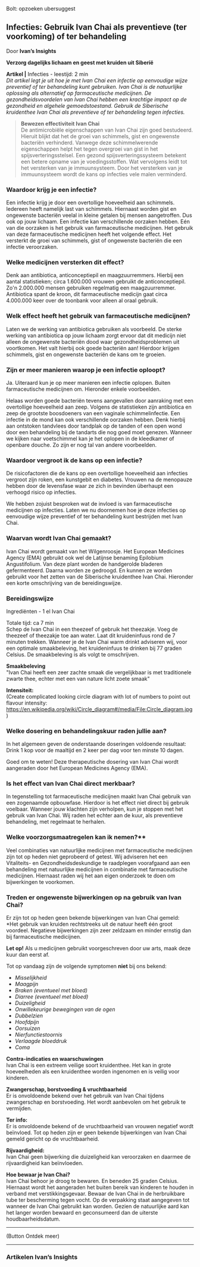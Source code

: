 Bolt: opzoeken ubersuggest

## Infecties: Gebruik Ivan Chai als preventieve (ter voorkoming) of ter behandeling

Door **Ivan’s Insights** 

**Verzorg dagelijks lichaam en geest met kruiden uit Siberië**

**Artikel |** Infecties - leestijd: 2 min <br>
_Dit artikel legt je uit hoe je met Ivan Chai een infectie op eenvoudige wijze preventief of ter behandeling kunt gebruiken. Ivan Chai is de natuurlijke oplossing als alternatief op farmaceutische medicijnen. De gezondheidsvoordelen van Ivan Chai hebben een krachtige impact op de gezondheid en algehele gemoedstoestand. Gebruik de Siberische kruidenthee Ivan Chai als preventieve of ter behandeling tegen infecties._
 
> **Bewezen effectiviteit Ivan Chai** <br> De antimicrobiële eigenschappen van Ivan Chai zijn goed bestudeerd. Hieruit blijkt dat het de groei van schimmels, gist en ongewenste bacteriën verhinderd. Vanwege deze schimmelwerende eigenschappen helpt het tegen overgroei van gist in het spijsverteringsstelsel. Een gezond spijsverteringssysteem betekent een betere opname van je voedingsstoffen. Wat vervolgens leidt tot het versterken van je immuunsysteem. Door het versterken van je immuunsysteem wordt de kans op infecties vele malen verminderd.

### Waardoor krijg je een infectie?

Een infectie krijg je door een overtollige hoeveelheid aan schimmels. Iedereen heeft namelijk last van schimmels. Hiernaast worden gist en ongewenste bacteriën veelal in kleine getalen bij mensen aangetroffen. Dus ook op jouw lichaam. Een infectie kan verschillende oorzaken hebben. Eén van die oorzaken is het gebruik van farmaceutische medicijnen. Het gebruik van deze farmaceutische medicijnen heeft het volgende effect. Het versterkt de groei van schimmels, gist of ongewenste bacteriën die een infectie veroorzaken. 

### Welke medicijnen versterken dit effect? 
Denk aan antibiotica, anticonceptiepil en maagzuurremmers. Hierbij een aantal statistieken; circa 1.600.000 vrouwen gebruikt de anticonceptiepil. Zo'n 2.000.000 mensen gebruiken regelmatig een maagzuurremmer. Antibiotica spant de kroon, dit farmaceutische medicijn gaat circa 4.000.000 keer over de toonbank voor alleen al oraal gebruik.

### Welk effect heeft het gebruik van farmaceutische medicijnen? 

Laten we de werking van antibiotica gebruiken als voorbeeld. De sterke werking van antibiotica op jouw lichaam zorgt ervoor dat dit medicijn niet alleen de ongewenste bacteriën dood waar gezondheidsproblemen uit voortkomen. Het valt hierbij ook goede bacteriën aan! Hierdoor krijgen schimmels, gist en ongewenste bacteriën de kans om te groeien. 

### Zijn er meer manieren waarop je een infectie oploopt?
Ja. Uiteraard kun je op meer manieren een infectie oplopen. Buiten farmaceutische medicijnen om. Hieronder enkele voorbeelden. 

Helaas worden goede bacteriën tevens aangevallen door aanraking met een overtollige hoeveelheid aan zeep. Volgens de statistieken zijn antibiotica en zeep de grootste boosdoeners van een vaginale schimmelinfectie. 
Een infectie in de mond kan ook verschillende oorzaken hebben. Denk hierbij aan ontstoken tandvlees door tandplak op de tanden of een open wond door een behandeling bij de tandarts die nog goed moet genezen. 
Wanneer we kijken naar voetschimmel kan je het oplopen in de kleedkamer of openbare douche. Zo zijn er nog tal van andere voorbeelden. 

### Waardoor vergroot ik de kans op een infectie? 

De risicofactoren die de kans op een overtollige hoeveelheid aan infecties vergroot zijn roken, een kunstgebit en diabetes. Vrouwen na de menopauze hebben door de levensfase waar ze zich in bevinden überhaupt een verhoogd risico op infecties.

We hebben zojuist besproken wat de invloed is van farmaceutische medicijnen op infecties. Laten we nu doornemen hoe je deze infecties op eenvoudige wijze preventief of ter behandeling kunt bestrijden met Ivan Chai. 

### Waarvan wordt Ivan Chai gemaakt?

Ivan Chai wordt gemaakt van het Wilgenroosje. Het European Medicines Agency (EMA) gebruikt ook wel de Latijnse benaming Epilobium Angustifolium. Van deze plant worden de handgerolde bladeren gefermenteerd. Daarna worden ze gedroogd. En kunnen ze worden gebruikt voor het zetten van de Siberische kruidenthee Ivan Chai. Hieronder een korte omschrijving van de bereidingswijze.

### Bereidingswijze

Ingrediënten - 1 el Ivan Chai 

Totale tijd: ca 7 min <br>
Schep de Ivan Chai in een theezeef of gebruik het theezakje. Voeg de theezeef of theezakje toe aan water. Laat dit kruideninfuus rond de 7 minuten trekken. Wanneer je de Ivan Chai warm drinkt adviseren wij, voor een optimale smaakbeleving, het kruideninfuus te drinken bij 77 graden Celsius. De smaakbeleving is als volgt te omschrijven. 
 
**Smaakbeleving** <br>
"Ivan Chai heeft een zeer zachte smaak die vergelijkbaar is met traditionele zwarte thee, echter met een van nature licht zoete smaak"
 
**Intensiteit:** <br>
(Create complicated looking circle diagram with lot of numbers to point out flavour intensity: https://en.wikipedia.org/wiki/Circle_diagram#/media/File:Circle_diagram.jpg)

### Welke dosering en behandelingskuur raden jullie aan? 
In het algemeen geven de onderstaande doseringen voldoende resultaat:
Drink 1 kop voor de maaltijd en 2 keer per dag voor ten minste 10 dagen. <br>

Goed om te weten! Deze therapeutische dosering van Ivan Chai wordt aangeraden door het European Medicines Agency (EMA).

### Is het effect van Ivan Chai direct merkbaar?
In tegenstelling tot farmaceutische medicijnen maakt Ivan Chai gebruik van een zogenaamde opbouwfase. Hierdoor is het effect niet direct bij gebruik voelbaar. Wanneer jouw klachten zijn verholpen, kun je stoppen met het gebruik van Ivan Chai. Wij raden het echter aan de kuur, als preventieve behandeling, met regelmaat te herhalen.

### Welke voorzorgsmaatregelen kan ik nemen?** <br>  
Veel combinaties van natuurlijke medicijnen met farmaceutische medicijnen zijn tot op heden niet geprobeerd of getest. Wij adviseren het een Vitaliteits- en Gezondheidsdeskundige te raadplegen voorafgaand aan een behandeling met natuurlijke medicijnen in combinatie met farmaceutische medicijnen. Hiernaast raden wij het aan eigen onderzoek te doen om bijwerkingen te voorkomen.
 
### Treden er ongewenste bijwerkingen op na gebruik van Ivan Chai? 
Er zijn tot op heden geen bekende bijwerkingen van Ivan Chai gemeld: <br>
*Het gebruik van kruiden rechtstreeks uit de natuur heeft één groot voordeel. Negatieve bijwerkingen zijn zeer zeldzaam en minder ernstig dan bij farmaceutische medicijnen.
 
**Let op!**
Als u medicijnen gebruikt voorgeschreven door uw arts, maak deze kuur dan eerst af.
 
Tot op vandaag zijn de volgende symptomen **niet** bij ons bekend:
 
* _Misselijkheid_
* _Maagpijn_
* _Braken (eventueel met bloed)_
* _Diarree (eventueel met bloed)_
* _Duizeligheid_
* _Onwillekeurige bewegingen van de ogen_
* _Dubbelzien_
* _Hoofdpijn_
* _Oorsuizen_
* _Nierfunctiestoornis_
* _Verlaagde bloeddruk_
* _Coma_
 
**Contra-indicaties en waarschuwingen** <br>
Ivan Chai is een extreem veilige soort kruidenthee. Het kan in grote hoeveelheden als een kruidenthee worden ingenomen en is veilig voor kinderen.
 
**Zwangerschap, borstvoeding & vruchtbaarheid** <br>
Er is onvoldoende bekend over het gebruik van Ivan Chai tijdens zwangerschap en borstvoeding. Het wordt aanbevolen om het gebruik te vermijden.
 
**Ter info:** <br>
Er is onvoldoende bekend of de vruchtbaarheid van vrouwen negatief wordt beïnvloed. Tot op heden zijn er geen bekende bijwerkingen van Ivan Chai gemeld gericht op de vruchtbaarheid.
 
**Rijvaardigheid:** <br>
Ivan Chai geen bijwerking die duizeligheid kan veroorzaken en daarmee de rijvaardigheid kan beïnvloeden.
 
**Hoe bewaar je Ivan Chai?** <br>
Ivan Chai behoor je droog te bewaren. En beneden 25 graden Celsius. Hiernaast wordt het aangeraden het buiten bereik van kinderen te houden in verband met verstikkingsgevaar. Bewaar de Ivan Chai in de herbruikbare tube ter bescherming tegen vocht. Op de verpakking staat aangegeven tot wanneer de Ivan Chai gebruikt kan worden. Gezien de natuurlijke aard kan het langer worden bewaard en geconsumeerd dan de uiterste houdbaarheidsdatum.

------------------------------------------------
 
(Button Ontdek meer)
 
------------------------------------------------
 
### Artikelen Ivan’s Insights
 
 
 
 
 





